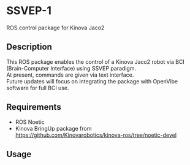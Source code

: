 # SSVEP-1
ROS control package for Kinova Jaco2

## Description
This ROS package enables the control of a Kinova Jaco2 robot via BCI (Brain-Computer Interface) using SSVEP paradigm.  
At present, commands are given via text interface.  
Future updates will focus on integrating the package with OpenVibe software for full BCI use.

## Requirements
* ROS Noetic
* Kinova BringUp package from https://github.com/Kinovarobotics/kinova-ros/tree/noetic-devel

## Usage
